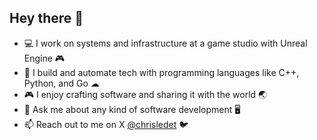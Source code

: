 ## Hey there 👋

- 💻 I work on systems and infrastructure at a game studio with Unreal Engine 🎮
- 🐍 I build and automate tech with programming languages like C++, Python, and Go ☁
- 🎮 I enjoy crafting software and sharing it with the world 🌏
- 💬 Ask me about any kind of software development 🖥️
- 📫 Reach out to me on X <a href="https://twitter.com/chrisledet">@chrisledet</a> 🐦
